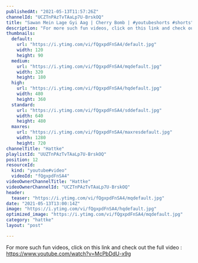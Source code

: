 ```yaml
---
publishedAt: "2021-05-13T11:57:26Z"
channelId: "UCZTnPAzTvTAaLp7U-BrskOQ"
title: "Sawan Mein Lage Gyi Aag | Cherry Bomb | #youtubeshorts #shorts"
description: "For more such fun videos, click on this link and check out the full video : \nhttps://www.youtube.com/watch?v=McPbDdU-x9g"
thumbnails:
  default:
    url: "https://i.ytimg.com/vi/fQgxpdFnSA4/default.jpg"
    width: 120
    height: 90
  medium:
    url: "https://i.ytimg.com/vi/fQgxpdFnSA4/mqdefault.jpg"
    width: 320
    height: 180
  high:
    url: "https://i.ytimg.com/vi/fQgxpdFnSA4/hqdefault.jpg"
    width: 480
    height: 360
  standard:
    url: "https://i.ytimg.com/vi/fQgxpdFnSA4/sddefault.jpg"
    width: 640
    height: 480
  maxres:
    url: "https://i.ytimg.com/vi/fQgxpdFnSA4/maxresdefault.jpg"
    width: 1280
    height: 720
channelTitle: "Hattke"
playlistId: "UUZTnPAzTvTAaLp7U-BrskOQ"
position: 12
resourceId:
  kind: "youtube#video"
  videoId: "fQgxpdFnSA4"
videoOwnerChannelTitle: "Hattke"
videoOwnerChannelId: "UCZTnPAzTvTAaLp7U-BrskOQ"
header:
  teaser: "https://i.ytimg.com/vi/fQgxpdFnSA4/mqdefault.jpg"
date: "2021-05-13T13:00:14Z"
image: "https://i.ytimg.com/vi/fQgxpdFnSA4/hqdefault.jpg"
optimized_image: "https://i.ytimg.com/vi/fQgxpdFnSA4/mqdefault.jpg"
category: "hattke"
layout: "post"

---
```

For more such fun videos, click on this link and check out the full video : 
https://www.youtube.com/watch?v=McPbDdU-x9g